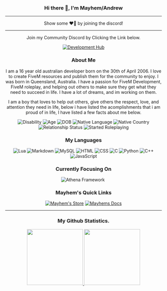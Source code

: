 <div align="center">

### Hi there 👋, I'm Mayhem/Andrew

---

Show some ❤️‍🔥 by joining the discord!

---


Join my Community Discord by Clicking the Link below.

[![Development Hub](https://img.shields.io/badge/Click%20To%20Join-Mayhem's%20Development%20Hub-critical?style=for-the-badge)](https://discord.gg/ZjSEW4F7ZQ)



### About Me
I am a 16 year old australian developer born on the 30th of April 2006. I love to create FiveM resources and publish them for the community to enjoy. I was born in Queensland, Australia. I have a passion for FiveM Development, FiveM roleplay, and helping out others to make sure they get what they need to succeed in life. I have a lot of dreams, and im working on them.
  
I am a boy that loves to help out others, give others the respect, love, and attention they need in life, below i have listed the acomplishments that i am proud of in life, I have listed a few facts about me below.

![Disability](https://img.shields.io/badge/Disability-Autistic-blue?style=for-the-badge)
![Age](https://img.shields.io/badge/Age-16%20years%20old-blue?style=for-the-badge)
![DOB](https://img.shields.io/badge/Date%20of%20Birth-April%2030th%202006-blue?style=for-the-badge)
![Native Language](https://img.shields.io/badge/Native%20Language-English-blue?style=for-the-badge)
![Native Country](https://img.shields.io/badge/Native%20Country-Australia-blue?style=for-the-badge)
![Relationship Status](https://img.shields.io/badge/Relationship%20Status-In%20a%20Relationship-blue?style=for-the-badge)
![Started Roleplaying](https://img.shields.io/badge/Roleplaying%20Since-2019-blue?style=for-the-badge)




### My Languages
![Lua](https://img.shields.io/badge/Language-Lua-critical?style=for-the-badge)
![Markdown](https://img.shields.io/badge/Language-Markdown-critical?style=for-the-badge)
![MySQL](https://img.shields.io/badge/Language-MySQL-critical?style=for-the-badge)
![HTML](https://img.shields.io/badge/Language-HTML-critical?style=for-the-badge)
![CSS](https://img.shields.io/badge/Language-CSS-critical?style=for-the-badge)
![C](https://img.shields.io/badge/Language-C-critical?style=for-the-badge)
![Python](https://img.shields.io/badge/Language-Python-critical?style=for-the-badge)
![C++](https://img.shields.io/badge/Language-C++-critical?style=for-the-badge)
![JavaScript](https://img.shields.io/badge/Language-JavaScript-critical?style=for-the-badge)


### Currently Focusing On
![Athena Framework](https://img.shields.io/badge/Resource-Athenas%20Framework-blue?style=for-the-badge)&nbsp;

### Mayhem's Quick Links
[![Mayhem's Store](https://img.shields.io/badge/Link-Mayhem's%20Development%20Store-purple?style=for-the-badge&logo=google-chrome)](https://mayhemdevelopment.tebex.io)
[![Mayhems Docs](https://img.shields.io/badge/Link-Mayhem's%20Development%20Docs-purple?style=for-the-badge&logo=google-chrome)](https://mayhemdevelopment.gitbook.io/mayhem-development-docs)

---
### My Github Statistics.
<a href="https://github.com/MayhemStudios">
  <img height="180em" src="https://github-readme-stats-eight-theta.vercel.app/api?username=mayhemstudios&show_icons=true&theme=react&include_all_commits=true&count_private=true"/>
  <img height="180em" src="https://github-readme-stats-eight-theta.vercel.app/api/top-langs/?username=mayhemstudios&layout=compact&langs_count=8&theme=react"/>
</a>

</div>
